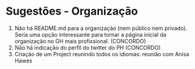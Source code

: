 # Sugestões - Organização

1. Não há README.md para a organização (nem público nem privado). Seria uma opção interessante para tornar a página inicial da organização no GH mais profissional. (CONCORDO)
2. Não há indicação do perfil do twitter do PH (CONCORDO)
3. Criação de um Project reunindo todos os idiomas: reunião com Anisa Hawes
